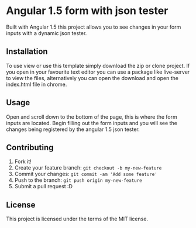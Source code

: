 # Angular 1.5 form with json tester

Built with Angular 1.5 this project allows you to see changes in your form inputs with a dynamic json tester.

## Installation

To use view or use this template simply download the zip or clone project. 
If you open in your favourite text editor you can use a package like live-server to view the files, 
alternatively you can open the download and open the index.html file in chrome.

## Usage

Open and scroll down to the bottom of the page, this is where the form inputs are located. Begin filling out 
the form inputs and you will see the changes being registered by the angular 1.5 json tester.


## Contributing

1. Fork it!
2. Create your feature branch: `git checkout -b my-new-feature`
3. Commit your changes: `git commit -am 'Add some feature'`
4. Push to the branch: `git push origin my-new-feature`
5. Submit a pull request :D



## License

This project is licensed under the terms of the MIT license.
